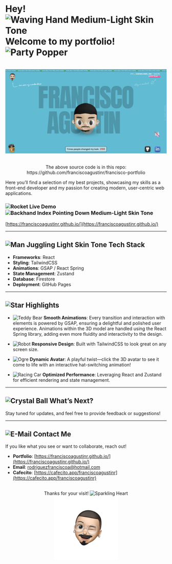 # Hey! <img src="https://raw.githubusercontent.com/Tarikul-Islam-Anik/Animated-Fluent-Emojis/master/Emojis/Hand%20gestures/Waving%20Hand%20Medium-Light%20Skin%20Tone.png" alt="Waving Hand Medium-Light Skin Tone" width="40" height="40" /> Welcome to my portfolio! <img src="https://raw.githubusercontent.com/Tarikul-Islam-Anik/Animated-Fluent-Emojis/master/Emojis/Activities/Party%20Popper.png" alt="Party Popper" width="40" height="40" />

<br/>

<div align="center">
  <img src="https://github.com/franciscoagustinr/franciscoagustinr.github.io/blob/main/assets/francisco-portfolio-preview.png" alt="Francisco Agustin Portfolio Preview">
  <br/>
</div>
<br/>
<div align="center">
  <p align='center'>
    The above source code is in this repo: https://github.com/franciscoagustinr/francisco-portfolio
  </p>
</div>
Here you’ll find a selection of my best projects, showcasing my skills as a front-end developer and my passion for creating modern, user-centric web applications.

### <img valign='bottom' src="https://raw.githubusercontent.com/Tarikul-Islam-Anik/Animated-Fluent-Emojis/master/Emojis/Travel%20and%20places/Rocket.png" alt="Rocket" width="30" height="30" /> **Live Demo <img src="https://raw.githubusercontent.com/Tarikul-Islam-Anik/Animated-Fluent-Emojis/master/Emojis/Hand%20gestures/Backhand%20Index%20Pointing%20Down%20Medium-Light%20Skin%20Tone.png" alt="Backhand Index Pointing Down Medium-Light Skin Tone" width="30" height="30" />**

[https://franciscoagustinr.github.io/](https://franciscoagustinr.github.io/)

---

## <img valign='bottom' src="https://raw.githubusercontent.com/Tarikul-Islam-Anik/Animated-Fluent-Emojis/master/Emojis/People%20with%20activities/Man%20Juggling%20Light%20Skin%20Tone.png" alt="Man Juggling Light Skin Tone" width="30" height="30" /> **Tech Stack**

- **Frameworks**: React
- **Styling**: TailwindCSS
- **Animations**: GSAP / React Spring
- **State Management**: Zustand
- **Database**: Firestore
- **Deployment**: GitHub Pages

---

## <img valign='bottom' src="https://raw.githubusercontent.com/Tarikul-Islam-Anik/Animated-Fluent-Emojis/master/Emojis/Travel%20and%20places/Star.png" alt="Star" width="30" height="30" /> Highlights

- <img valign='bottom' src="https://raw.githubusercontent.com/Tarikul-Islam-Anik/Animated-Fluent-Emojis/master/Emojis/Activities/Teddy%20Bear.png" alt="Teddy Bear" width="25" height="25" /> **Smooth Animations**: Every transition and interaction with elements is powered by GSAP, ensuring a delightful and polished user experience. Animations within the 3D model are handled using the React Spring library, adding even more fluidity and interactivity to the design.

- <img valign='bottom' src="https://raw.githubusercontent.com/Tarikul-Islam-Anik/Animated-Fluent-Emojis/master/Emojis/Smilies/Robot.png" alt="Robot" width="25" height="25" /> **Responsive Design**: Built with TailwindCSS to look great on any screen size.

- <img valign='bottom' src="https://raw.githubusercontent.com/Tarikul-Islam-Anik/Animated-Fluent-Emojis/master/Emojis/Smilies/Ogre.png" alt="Ogre" width="25" height="25" /> **Dynamic Avatar**: A playful twist—click the 3D avatar to see it come to life with an interactive hat-switching animation!

- <img valign='bottom' src="https://raw.githubusercontent.com/Tarikul-Islam-Anik/Animated-Fluent-Emojis/master/Emojis/Travel%20and%20places/Racing%20Car.png" alt="Racing Car" width="25" height="25" /> **Optimized Performance**: Leveraging React and Zustand for efficient rendering and state management.

---

## <img valign='bottom' src="https://raw.githubusercontent.com/Tarikul-Islam-Anik/Animated-Fluent-Emojis/master/Emojis/Activities/Crystal%20Ball.png" alt="Crystal Ball" width="30" height="30" /> **What’s Next?**

Stay tuned for updates, and feel free to provide feedback or suggestions!

---

## <img valign='bottom' src="https://raw.githubusercontent.com/Tarikul-Islam-Anik/Animated-Fluent-Emojis/master/Emojis/Objects/E-Mail.png" alt="E-Mail" width="30" height="30" /> **Contact Me**

If you like what you see or want to collaborate, reach out!

- **Portfolio**: [https://franciscoagustinr.github.io/](https://franciscoagustinr.github.io/)
- **Email**: [rodriguezfranciscoa@hotmail.com](mailto:rodriguezfranciscoa@hotmail.com)
- **Cafecito**: [https://cafecito.app/franciscoagustinr](https://cafecito.app/franciscoagustinr)
  <br/>
  <br/>

<div align="center">
  Thanks for your visit! <img valign='bottom' src="https://raw.githubusercontent.com/Tarikul-Islam-Anik/Animated-Fluent-Emojis/master/Emojis/Smilies/Sparkling%20Heart.png" alt="Sparkling Heart" width="25" height="25" />
  <br/>
  <img src="https://github.com/franciscoagustinr/franciscoagustinr.github.io/blob/main/assets/francisco-fun-photo-BhdS0O4o.png" alt="Francisco" width='200'>
</div>
